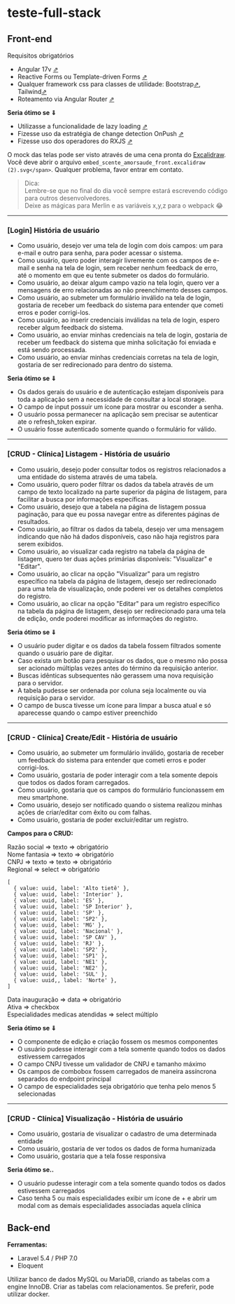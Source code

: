 # teste-full-stack

## Front-end

Requisitos obrigatórios

*	Angular 17v [⇗](https://angular.io/docs)
*	Reactive Forms  ou Template-driven Forms [⇗](https://v17.angular.io/guide/forms-overview)
*	Qualquer framework css para classes de utilidade: Bootstrap[⇗](https://getbootstrap.com/docs/5.2/utilities/api/), Tailwind[⇗](https://tailwindcss.com/)
*	Roteamento via Angular Router [⇗](https://angular.io/guide/routing-overview)
 
**Seria ótimo se ⇓**

*	Utilizasse a funcionalidade de lazy loading [⇗](https://angular.io/guide/lazy-loading-ngmodules)
*	Fizesse uso da estratégia de change detection OnPush [⇗](https://angular.io/guide/change-detection-skipping-subtrees#skipping-component-subtrees)
*	Fizesse uso dos operadores do RXJS [⇗](https://rxjs.dev/api)

O mock das telas pode ser visto através de uma cena pronta do [Excalidraw](https://drive.google.com/file/d/1oz3gPyf-lODarqtMcWDPv5yXx5wfekA1/view?usp=sharing). Você deve abrir o arquivo `embed_scente_amorsaude_front.excalidraw (2).svg</span>`. Qualquer problema, favor entrar em contato.

> Dica:  
Lembre-se que no final do dia você sempre estará escrevendo código para outros desenvolvedores.  
Deixe as mágicas para Merlin e as variáveis x,y,z para o webpack 😂
________________________________________

### [Login] História de usuário

* Como usuário, desejo ver uma tela de login com dois campos: um para e-mail e outro para senha, para poder acessar o sistema.
* Como usuário, quero poder interagir livremente com os campos de e-mail e senha na tela de login, sem receber nenhum feedback de erro, até o momento em que eu tente submeter os dados do formulário.
* Como usuário, ao deixar algum campo vazio na tela login, quero ver a mensagens de erro relacionadas ao não preenchimento desses campos.
* Como usuário, ao submeter um formulário inválido na tela de login, gostaria de receber um feedback do sistema para entender que cometi erros e poder corrigi-los.
* Como usuário, ao inserir credenciais inválidas na tela de login, espero receber algum feedback do sistema.
* Como usuário, ao enviar minhas credenciais na tela de login, gostaria de receber um feedback do sistema que minha solicitação foi enviada e está sendo processada.
* Como usuário, ao enviar minhas credenciais corretas na tela de login, gostaria de ser redirecionado para dentro do sistema.

**Seria ótimo se ⇓**

* Os dados gerais do usuário e de autenticação estejam disponíveis para toda a aplicação sem a necessidade de consultar a local storage.
* O campo de input possuir um ícone para mostrar ou esconder a senha.
* O usuário possa permanecer na aplicação sem precisar se autenticar ate o refresh_token expirar.
* O usuário fosse autenticado somente quando o formulário for válido.

________________________________________
### [CRUD - Clínica] Listagem - História de usuário
* Como usuário, desejo poder consultar todos os registros relacionados a uma entidade do sistema através de uma tabela.
* Como usuário, quero poder filtrar os dados da tabela através de um campo de texto localizado na parte superior da página de listagem, para facilitar a busca por informações específicas.
* Como usuário, desejo que a tabela na página de listagem possua paginação, para que eu possa navegar entre as diferentes páginas de resultados.
* Como usuário, ao filtrar os dados da tabela, desejo ver uma mensagem indicando que não há dados disponíveis, caso não haja registros para serem exibidos.
* Como usuário, ao visualizar cada registro na tabela da página de listagem, quero ter duas ações primárias disponíveis: "Visualizar" e "Editar".
* Como usuário, ao clicar na opção "Visualizar" para um registro específico na tabela da página de listagem, desejo ser redirecionado para uma tela de visualização, onde poderei ver os detalhes completos do registro.
* Como usuário, ao clicar na opção "Editar" para um registro específico na tabela da página de listagem, desejo ser redirecionado para uma tela de edição, onde poderei modificar as informações do registro.

**Seria ótimo se ⇓**
* O usuário puder digitar e os dados da tabela fossem filtrados somente quando o usuário pare de digitar.
* Caso exista um botão para pesquisar os dados, que o mesmo não possa ser acionado múltiplas vezes antes do término da requisição anterior.
* Buscas idênticas subsequentes não gerassem uma nova requisição para o servidor.
* A tabela pudesse ser ordenada por coluna seja localmente ou via requisição para o servidor.
* O campo de busca tivesse um ícone para limpar a busca atual e só aparecesse quando o campo estiver preenchido

________________________________________
### [CRUD - Clínica] Create/Edit - História de usuário
* Como usuário, ao submeter um formulário inválido, gostaria de receber um feedback do sistema para entender que cometi erros e poder corrigi-los.
* Como usuário, gostaria de poder interagir com a tela somente depois que todos os dados foram carregados.
* Como usuário, gostaria que os campos do formulário funcionassem em meu smartphone.
* Como usuário, desejo ser notificado quando o sistema realizou minhas ações de criar/editar com êxito ou com falhas.
* Como usuário, gostaria de poder excluir/editar um registro.

**Campos para o CRUD:**

Razão social ⇒ texto ⇒ obrigatório  
Nome fantasia ⇒ texto ⇒ obrigatório  
CNPJ ⇒ texto ⇒ texto ⇒ obrigatório  
Regional ⇒ select ⇒ obrigatório

```tsx
[
  { value: uuid, label: 'Alto tietê' },
  { value: uuid, label: 'Interior' },
  { value: uuid, label: 'ES' },
  { value: uuid, label: 'SP Interior' },
  { value: uuid, label: 'SP' },
  { value: uuid, label: 'SP2' },
  { value: uuid, label: 'MG' },
  { value: uuid, label: 'Nacional' },
  { value: uuid, label: 'SP CAV' },
  { value: uuid, label: 'RJ' },
  { value: uuid, label: 'SP2' },
  { value: uuid, label: 'SP1' },
  { value: uuid, label: 'NE1' },
  { value: uuid, label: 'NE2' },
  { value: uuid, label: 'SUL' },
  { value: uuid,, label: 'Norte' },
]
```
Data inauguração ⇒ data ⇒ obrigatório  
Ativa ⇒ checkbox  
Especialidades medicas atendidas ⇒ select múltiplo  

**Seria ótimo se ⇓**
* O componente de edição e criação fossem os mesmos componentes
* O usuário pudesse interagir com a tela somente quando todos os dados estivessem carregados
* O campo CNPJ tivesse um validador de CNPJ e tamanho máximo
* Os campos de combobox fossem carregados de maneira assíncrona separados do endpoint principal
* O campo de especialidades seja obrigatório que tenha pelo menos 5 selecionadas
________________________________________
### [CRUD - Clínica] Visualização - História de usuário
* Como usuário, gostaria de visualizar o cadastro de uma determinada entidade
* Como usuário, gostaria de ver todos os dados de forma humanizada
* Como usuário, gostaria que a tela fosse responsiva

**Seria ótimo se..**

* O usuário pudesse interagir com a tela somente quando todos os dados estivessem carregados
* Caso tenha 5 ou mais especialidades exibir um ícone de + e abrir um modal com as demais especialidades associadas aquela clínica

## Back-end

**Ferramentas:**
* Laravel 5.4 / PHP 7.0
* Eloquent

Utilizar banco de dados MySQL ou MariaDB, criando as tabelas com a engine InnoDB. Criar as tabelas com relacionamentos. Se preferir, pode utilizar docker.
